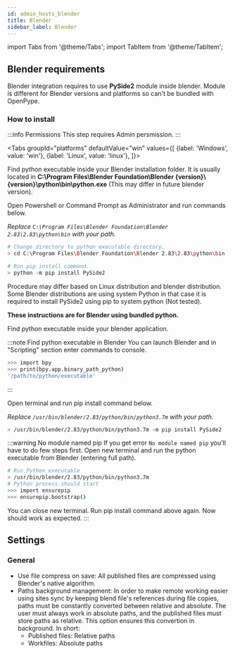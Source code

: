 ```yaml
---
id: admin_hosts_blender
title: Blender
sidebar_label: Blender
---
```


import Tabs from '@theme/Tabs';
import TabItem from '@theme/TabItem';

## Blender requirements
Blender integration requires to use **PySide2** module inside blender. Module is different for Blender versions and platforms so can't be bundled with OpenPype.

### How to install

:::info Permissions
This step requires Admin persmission.
:::

<Tabs
  groupId="platforms"
  defaultValue="win"
  values={[
    {label: 'Windows', value: 'win'},
    {label: 'Linux', value: 'linux'},
  ]}>

<TabItem value="win">

Find python executable inside your Blender installation folder. It is usually located in **C:\\Program Files\\Blender Foundation\\Blender {version}\\{version}\\python\\bin\\python.exe** (This may differ in future blender version).

Open Powershell or Command Prompt as Administrator and run commands below.

*Replace `C:\Program Files\Blender Foundation\Blender 2.83\2.83\python\bin` with your path.*

```bash
# Change directory to python executable directory.
> cd C:\Program Files\Blender Foundation\Blender 2.83\2.83\python\bin

# Run pip install command.
> python -m pip install PySide2
```

</TabItem>

<TabItem value="linux">

Procedure may differ based on Linux distribution and blender distribution. Some Blender distributions are using system Python in that case it is required to install PySide2 using pip to system python (Not tested).

**These instructions are for Blender using bundled python.**

Find python executable inside your blender application.

:::note Find python executable in Blender
You can launch Blender and in "Scripting" section enter commands to console.
```bash
>>> import bpy
>>> print(bpy.app.binary_path_python)
'/path/to/python/executable'
```
:::

Open terminal and run pip install command below.

*Replace `/usr/bin/blender/2.83/python/bin/python3.7m` with your path.*
```bash
> /usr/bin/blender/2.83/python/bin/python3.7m -m pip install PySide2
```

:::warning No module named pip
If you get error `No module named pip` you'll have to do few steps first. Open new terminal and run the python executable from Blender (entering full path).
```bash
# Run Python executable
> /usr/bin/blender/2.83/python/bin/python3.7m
# Python process should start
>>> import ensurepip
>>> ensurepip.bootstrap()
```
You can close new terminal. Run pip install command above again. Now should work as expected.
:::

</TabItem>

</Tabs>

## Settings
### General
- Use file compress on save: All published files are compressed using Blender's native algorithm.
- Paths background management: In order to make remote working easier using sites sync by keeping blend file's references during file copies, paths must be constantly converted between relative and absolute. The user must always work in absolute paths, and the published files must store paths as relative. This option ensures this convertion in background. In short:
  - Published files: Relative paths
  - Workfiles: Absolute paths